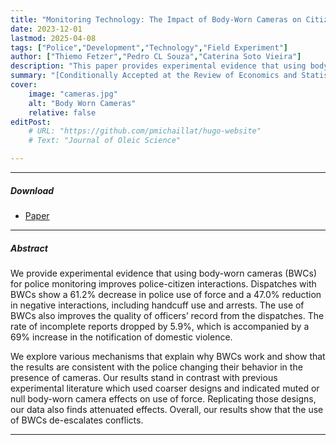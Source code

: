 ```yaml
---
title: "Monitoring Technology: The Impact of Body-Worn Cameras on Citizen-Police Interactions" 
date: 2023-12-01
lastmod: 2025-04-08
tags: ["Police","Development","Technology","Field Experiment"]
author: ["Thiemo Fetzer","Pedro CL Souza","Caterina Soto Vieira"]
description: "This paper provides experimental evidence that using body-worn cameras (BWCs) for police monitoring improves police-citizen interactions." 
summary: "[Conditionally Accepted at the Review of Economics and Statistics]. This paper provides experimental evidence that using body-worn cameras (BWCs) for police monitoring improves police-citizen interactions. We compare our results to the previous literatures by replicating their empirical strategy in our setting, finding attenuated effects." 
cover:
    image: "cameras.jpg"
    alt: "Body Worn Cameras"
    relative: false
editPost:
    # URL: "https://github.com/pmichaillat/hugo-website"
    # Text: "Journal of Oleic Science"

---
```


---

##### Download

+ [Paper](bwc.pdf)
<!-- + [Online appendix](appendix1.pdf)
+ [Code and data](https://github.com/pmichaillat/u-star) -->

<!-- ---

##### Media Coverage
 -->

---

##### Abstract

We provide experimental evidence that using body-worn cameras (BWCs) for police monitoring improves police-citizen interactions. Dispatches with BWCs show a 61.2% decrease in police use of force and a 47.0% reduction in negative interactions, including handcuff use and arrests. The use of BWCs also improves the quality of officers’ record from the dispatches. The rate of incomplete reports dropped by 5.9%, which is accompanied by a 69% increase in the notification of domestic violence. 

We explore various mechanisms that explain why BWCs work and show that the results are consistent with the police changing their behavior in the presence of cameras. Our results stand in contrast with previous experimental literature which used coarser designs and indicated muted or null body-worn camera effects on use of force. Replicating those designs, our data also finds attenuated effects. Overall, our results show that the use of BWCs de-escalates conflicts.

---

<!-- ##### Figure 6: Some Uses For Olive Oil

![](paper1.png) -->
<!-- 
--- -->

<!-- ##### Citation

Unterholzer, Detlev A., and  Moritz-Maria von Igelfeld. 2013. "Unusual Uses For Olive Oil." *Journal of Oleic Science* 34 (1): 449–489. http://www.alexandermccallsmith.com/book/unusual-uses-for-olive-oil.

```BibTeX
@article{UI13,
author = {Detlev A. Unterholzer and Moritz-Maria von Igelfeld},
year = {2013},
title ={Unusual Uses For Olive Oil},
journal = {Journal of Oleic Science},
volume = {34},
number = {1},
pages = {449--489},
url = {http://www.alexandermccallsmith.com/book/unusual-uses-for-olive-oil}}
``` -->
<!-- 
--- -->

<!-- ##### Related material

+ [Presentation slides](presentation1.pdf) -->
<!-- + [Summary of the paper](https://www.penguinrandomhouse.com/books/110403/unusual-uses-for-olive-oil-by-alexander-mccall-smith/) -->
